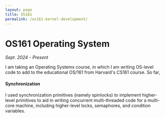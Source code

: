 ```yaml
---
layout: page
title: OS161 
permalink: /os161-kernel-development/
---
```


# OS161 Operating System 
*Sept. 2024 - Present* 

I am taking an Operating Systems course, in which I am writing OS-level code to add to the educational OS/161 from Harvard's CS161 course. So far,  

#### Synchronization

I used synchronization primitives (namely spinlocks) to implement higher-level primitives to aid in writing concurrent multi-threaded code for a multi-core machine, including higher-level locks, semaphores, and condition variables.
